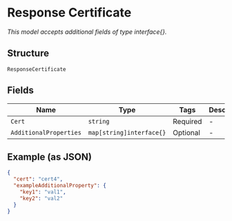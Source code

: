 
# Response Certificate

*This model accepts additional fields of type interface{}.*

## Structure

`ResponseCertificate`

## Fields

| Name | Type | Tags | Description |
|  --- | --- | --- | --- |
| `Cert` | `string` | Required | - |
| `AdditionalProperties` | `map[string]interface{}` | Optional | - |

## Example (as JSON)

```json
{
  "cert": "cert4",
  "exampleAdditionalProperty": {
    "key1": "val1",
    "key2": "val2"
  }
}
```

